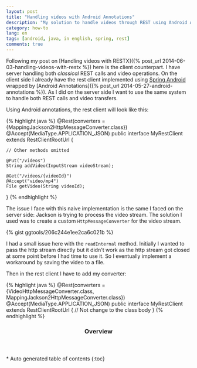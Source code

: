 ```yaml
---
layout: post
title: "Handling videos with Android Annotations"
description: "My solution to handle videos through REST using Android Annotations"
category: how-to
lang: en
tags: [android, java, in english, spring, rest]
comments: true
---
```

Following my post on [Handling videos with RESTX]({% post_url 2014-06-03-handling-videos-with-restx %}) here is the client counterpart. I have server handling both *classical* REST calls and video operations. On the client side I already have the rest client implemented using [Spring Android](http://projects.spring.io/spring-android/) wrapped by [Android Annotations]({% post_url 2014-05-27-android-annotations %}). As I did on the server side I want to use the same system to handle both REST calls and video transfers.

Using Android annotations, the rest client will look like this:

{% highlight java %}
@Rest(converters = {MappingJackson2HttpMessageConverter.class})
@Accept(MediaType.APPLICATION_JSON)
public interface MyRestClient extends RestClientRootUrl {

    // Other methods omitted

    @Put("/videos")
    String addVideo(InputStream videoStream);

    @Get("/videos/{videoId}")
    @Accept("video/mp4")
    File getVideo(String videoId);
}
{% endhighlight %}

The issue I face with this naive implementation is the same I faced on the server side: Jackson is trying to process the video stream. The solution I used was to create a custom `HttpMessageConverter` for the video stream.

{% gist ggtools/206c244e1ee2ca6c021b %}

I had a small issue here with the `readInternal` method. Initially I wanted to pass the http stream directly but it didn't work as the http stream got closed at some point before I had time to use it. So I eventually implement a workaround by saving the video to a file.

Then in the rest client I have to add my converter:

{% highlight java %}
@Rest(converters = {VideoHttpMessageConverter.class,
                    MappingJackson2HttpMessageConverter.class})
@Accept(MediaType.APPLICATION_JSON)
public interface MyRestClient extends RestClientRootUrl {
    // Not change to the class body
}
{% endhighlight %}

<section id="table-of-contents" class="toc">
<header>
<h3>Overview</h3>
</header>
<div id="drawer" markdown="1">
*  Auto generated table of contents
{:toc}
</div>
</section><!-- /#table-of-contents -->
